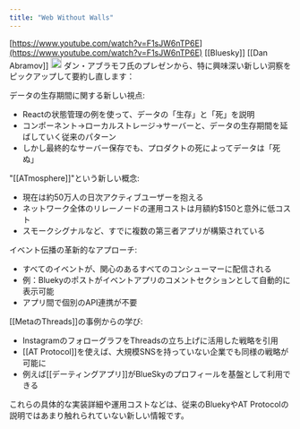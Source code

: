 ```yaml
---
title: "Web Without Walls"
---
```


[https://www.youtube.com/watch?v=F1sJW6nTP6E](https://www.youtube.com/watch?v=F1sJW6nTP6E)
[[Bluesky]] [[Dan Abramov]]
<img src='https://scrapbox.io/api/pages/nishio/claude/icon' alt='claude.icon' height="19.5"/>
ダン・アブラモフ氏のプレゼンから、特に興味深い新しい洞察をピックアップして要約し直します：

データの生存期間に関する新しい視点:
- Reactの状態管理の例を使って、データの「生存」と「死」を説明
- コンポーネント→ローカルストレージ→サーバーと、データの生存期間を延ばしていく従来のパターン
- しかし最終的なサーバー保存でも、プロダクトの死によってデータは「死ぬ」

"[[ATmosphere]]"という新しい概念:
- 現在は約50万人の日次アクティブユーザーを抱える
- ネットワーク全体のリレーノードの運用コストは月額約$150と意外に低コスト
- スモークシグナルなど、すでに複数の第三者アプリが構築されている

イベント伝播の革新的なアプローチ:
- すべてのイベントが、関心のあるすべてのコンシューマーに配信される
- 例：Bluekyのポストがイベントアプリのコメントセクションとして自動的に表示可能
- アプリ間で個別のAPI連携が不要

[[MetaのThreads]]の事例からの学び:
- InstagramのフォローグラフをThreadsの立ち上げに活用した戦略を引用
- [[AT Protocol]]を使えば、大規模SNSを持っていない企業でも同様の戦略が可能に
- 例えば[[デーティングアプリ]]がBlueSkyのプロフィールを基盤として利用できる

これらの具体的な実装詳細や運用コストなどは、従来のBluekyやAT Protocolの説明ではあまり触れられていない新しい情報です。